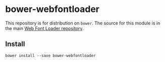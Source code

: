 # bower-webfontloader

This repository is for distribution on `bower`. The source for this module is in
the main [Web Font Loader repository](https://github.com/typekit/webfontloader).

## Install

```shell
bower install --save bower-webfontloader
```
